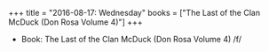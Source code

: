 +++
title = "2016-08-17: Wednesday"
books = ["The Last of the Clan McDuck (Don Rosa Volume 4)"]
+++


* Book: The Last of the Clan McDuck (Don Rosa Volume 4) /f/
